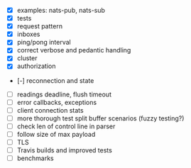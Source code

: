 
- [X] examples: nats-pub, nats-sub
- [X] tests
- [X] request pattern
- [X] inboxes
- [X] ping/pong interval
- [X] correct verbose and pedantic handling
- [X] cluster
- [x] authorization
- [-] reconnection and state
- [ ] readings deadline, flush timeout
- [ ] error callbacks, exceptions
- [ ] client connection stats
- [ ] more thorough test split buffer scenarios (fuzzy testing?)
- [ ] check len of control line in parser
- [ ] follow size of max payload
- [ ] TLS
- [ ] Travis builds and improved tests
- [ ] benchmarks
